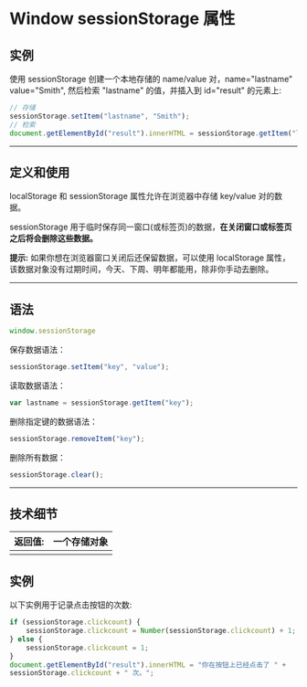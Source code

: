 # Window sessionStorage 属性

## 实例

使用 sessionStorage 创建一个本地存储的 name/value 对，name="lastname" value="Smith", 然后检索 "lastname" 的值，并插入到 id="result" 的元素上:

~~~js
// 存储
sessionStorage.setItem("lastname", "Smith");
// 检索
document.getElementById("result").innerHTML = sessionStorage.getItem("lastname");
~~~

------

## 定义和使用

localStorage 和 sessionStorage 属性允许在浏览器中存储 key/value 对的数据。

sessionStorage 用于临时保存同一窗口(或标签页)的数据，**在关闭窗口或标签页之后将会删除这些数据。**

**提示:** 如果你想在浏览器窗口关闭后还保留数据，可以使用 localStorage 属性， 该数据对象没有过期时间，今天、下周、明年都能用，除非你手动去删除。

------

## 语法

```js
window.sessionStorage
```

保存数据语法：

```js
sessionStorage.setItem("key", "value");
```

读取数据语法：

```js
var lastname = sessionStorage.getItem("key");
```

删除指定键的数据语法：

```js
sessionStorage.removeItem("key");
```

删除所有数据：

```js
sessionStorage.clear();
```

------

## 技术细节

| 返回值: | 一个存储对象 |
| ------- | ------------ |
|         |              |

## 实例

以下实例用于记录点击按钮的次数:

~~~js
if (sessionStorage.clickcount) {
    sessionStorage.clickcount = Number(sessionStorage.clickcount) + 1;
} else {
    sessionStorage.clickcount = 1;
}
document.getElementById("result").innerHTML = "你在按钮上已经点击了 " +
sessionStorage.clickcount + " 次。";
~~~
